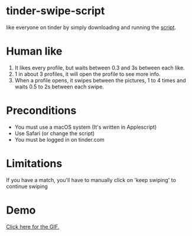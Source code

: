 # tinder-swipe-script
like everyone on tinder by simply downloading and running the [script](https://github.com/Kevin-De-Koninck/tinder-swipe-script/blob/master/TinderBot.scpt?raw=true).

# Human like
1. It likes every profile, but waits between 0.3 and 3s between each like.
2. 1 in about 3 profiles, it will open the profile to see more info.
3. When a profile opens, it swipes between the pictures, 1 to 4 times and waits 0.5 to 2s between each swipe.

# Preconditions
- You must use a macOS system (It's written in Applescript)
- Use Safari (or change the script)
- You must be logged in on tinder.com

# Limitations
If you have a match, you'll have to manually click on 'keep swiping' to continue swiping

# Demo
[Click here for the GIF.](https://github.com/Kevin-De-Koninck/tinder-swipe-script/blob/master/GGdsGcC7zs.gif)
